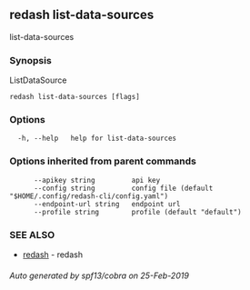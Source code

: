 ## redash list-data-sources

list-data-sources

### Synopsis

ListDataSource

```
redash list-data-sources [flags]
```

### Options

```
  -h, --help   help for list-data-sources
```

### Options inherited from parent commands

```
      --apikey string         api key
      --config string         config file (default "$HOME/.config/redash-cli/config.yaml")
      --endpoint-url string   endpoint url
      --profile string        profile (default "default")
```

### SEE ALSO

* [redash](redash.md)	 - redash

###### Auto generated by spf13/cobra on 25-Feb-2019
